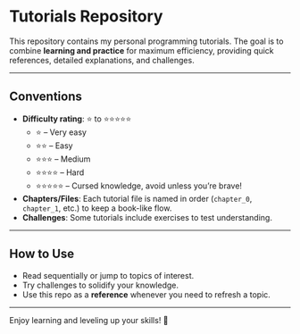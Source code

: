 # Tutorials Repository

This repository contains my personal programming tutorials. The goal is to combine **learning and practice** for maximum efficiency, providing quick references, detailed explanations, and challenges.

---

## Conventions

- **Difficulty rating**: ⭐ to ⭐⭐⭐⭐⭐  
  - ⭐ – Very easy  
  - ⭐⭐ – Easy  
  - ⭐⭐⭐ – Medium  
  - ⭐⭐⭐⭐ – Hard  
  - ⭐⭐⭐⭐⭐ – Cursed knowledge, avoid unless you’re brave!  
- **Chapters/Files**: Each tutorial file is named in order (`chapter_0`, `chapter_1`, etc.) to keep a book-like flow.
- **Challenges**: Some tutorials include exercises to test understanding.

---

## How to Use

- Read sequentially or jump to topics of interest.  
- Try challenges to solidify your knowledge.  
- Use this repo as a **reference** whenever you need to refresh a topic.  

---

Enjoy learning and leveling up your skills! 🚀

